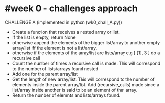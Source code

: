 #week 0 - challenges approach
================
CHALLENGE A (implemented in python (wk0_chall_A.py))

* Create a function that receives a nested array or list.
* If the list is empty, return None
* otherwise append the elements of the bigger list/array to another empty array/list iff the element is not a list/array.
* otherwise if the elements of the array/list are lists/array e.g [ [1], 3 ] do a recursive call
* Count the number of times a recursive call is made. This will correspond to the number of lists/arrays found nested
* Add one for the parent array/list
* Get the length of new array/list. This will correspond to the number of elements inside the parent array/list. Add (recursive_calls) made since a list/array inside another is said to be an element of that array.
* Return the number of elemnts and lists/arrays found.
